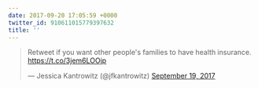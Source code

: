 ```yaml
---
date: 2017-09-20 17:05:59 +0000
twitter_id: 910611015779397632
title: ''
---
```


<blockquote class="twitter-tweet"><p lang="en" dir="ltr">Retweet if you want other people&#39;s families to have health insurance. <a href="https://t.co/3jem6LOOjp">https://t.co/3jem6LOOjp</a></p>&mdash; Jessica Kantrowitz (@jfkantrowitz) <a href="https://twitter.com/jfkantrowitz/status/910276023509495808?ref_src=twsrc%5Etfw">September 19, 2017</a></blockquote>
<script async src="https://platform.twitter.com/widgets.js" charset="utf-8"></script>
